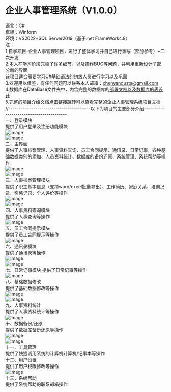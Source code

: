 # 企业人事管理系统（V1.0.0）
语言：C#  
框架：Winform  
环境：VS2022+SQL Server2019（基于.net FrameWork4.8）  
注：  
1.自学项目-企业人事管理项目，进行了整体学习并自己进行重写（部分参考）+二次开发  
2.本人在学习阶段完善了许多细节，以及操作BUG等问题，并利用重新设计了部分新的界面  
该项目适合需要学习C#基础语法的初级人员进行学习以及巩固    
3.欢迎用以借鉴，有任何问题可以联系本人邮箱：chenyandusts@gmail.com  
4.数据库在DataBase文件夹中，内含完整的数据库的[部署文档以及数据库的表设计](https://github.com/nolaugh/ERP-Personnel/tree/master/DataBase)    
5.完整的[项目介绍文档](https://github.com/nolaugh/ERP-Personnel/tree/master/%E5%AE%8C%E6%95%B4%E4%BC%81%E4%B8%9A%E4%BA%BA%E4%BA%8B%E7%AE%A1%E7%90%86%E7%B3%BB%E7%BB%9F%E4%BB%8B%E7%BB%8D%E6%96%87%E6%A1%A3)点击链接跳转可以查看完整的企业人事管理系统项目文档  
//----------------------------------------以下为项目的主要部分介绍----------------------------------------  
一、登录模块  
提供了用户登录及注册功能模块  
![image](https://user-images.githubusercontent.com/30466608/229999197-72447998-ab77-480b-8a1e-223e87e001b3.png)  
![image](https://user-images.githubusercontent.com/30466608/230004792-8bed7aa1-9349-4393-9e0e-299a38060e8d.png)  
二、主界面  
提供了人事档案管理、人事资料查询、员工合同提示、通讯录、日常记事、各种基础数据类别的添加、人员资料统计、数据库的备份还原、系统管理、系统帮助等操作  
![image](https://user-images.githubusercontent.com/30466608/230001706-1ba084e2-4c18-4cf2-829f-402b19ed42d1.png)  
![image](https://user-images.githubusercontent.com/30466608/230004933-1c9c6183-cb09-4002-a1bf-e6355d1fa7ab.png)  
三、人事档案管理模块  
提供了职工基本信息（支持word/excel批量导出）、工作简历、家庭关系、培训记录、奖惩记录、个人评价等操作  
![image](https://user-images.githubusercontent.com/30466608/230004096-00427778-54c9-493a-93bf-1ac7f6ea6f17.png)  
![image](https://user-images.githubusercontent.com/30466608/230005081-2686dd8c-baec-478f-a60c-871d45550484.png)  
四、人事资料查询模块  
提供了人事查询等操作  
![image](https://user-images.githubusercontent.com/30466608/230005477-28338b0a-9421-4ca7-ab58-75b56fe084f5.png)  
五、员工合同提示模块  
提供了员工合同提示等操作  
![image](https://user-images.githubusercontent.com/30466608/230005629-75d46e97-72d7-4e05-b2b5-700300434691.png)  
六、通讯录模块  
提供了通讯录等操作  
![image](https://user-images.githubusercontent.com/30466608/230005954-0763487e-7571-4cf9-b759-3b6c0b6f601e.png)  
![image](https://user-images.githubusercontent.com/30466608/230005999-5178d43f-9bb2-4f98-b8a5-e2fee5a76f84.png)  
七、日常记事模块
提供了日常记事等操作  
![image](https://user-images.githubusercontent.com/30466608/230006180-91fc3609-fbaa-40c8-b2ea-a9f9dd3a3f3e.png)  
八、基础数据修改  
提供了基础数据修改等操作  
![image](https://user-images.githubusercontent.com/30466608/230008687-0eb7ca1b-564c-4a4b-9381-1ff9a217c8e1.png)  
![image](https://user-images.githubusercontent.com/30466608/230008739-c7f9bb12-e0c2-42c3-88c3-d5ef2dda5d3e.png)  
九、人事资料统计  
提供了人事资料统计等操作  
![image](https://user-images.githubusercontent.com/30466608/230008883-8ff571fd-1dbf-4546-aa80-84c20ec2036a.png)  
十、数据备份/还原  
提供了数据库备份还原等操作  
![image](https://user-images.githubusercontent.com/30466608/230009004-daa6f92f-6c34-47c8-a01b-7c9f641b0d9f.png)  
![image](https://user-images.githubusercontent.com/30466608/230009027-58532f7b-4446-482b-9dbe-0186b41e932a.png)  
十一、工具管理  
提供了快捷调用系统的计算机计算机/记事本等操作  
十二、用户设置  
提供了用户权限修改等操作  
![image](https://user-images.githubusercontent.com/30466608/230009342-dd7b175e-41e9-4e04-a626-88bba04a0bed.png)  
十三、系统帮助  
提供了系统帮助的联系邮箱操作













